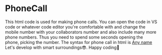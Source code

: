 # PhoneCall
This html code is used for making phone calls. 
You can open the code in VS code or whatever code editor you're comfortable with and change the mobile number with your collaborators number and also include many more phone numbers.
Thus you need to spend some seconds opening the phone, picking the number.
The syntax for phone call in html is <a href="tel:phone number">Any name</a>
Let's develop with smart surroundings😎. Happy coding🙌

